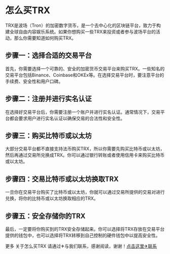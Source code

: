 # 怎么买TRX

TRX是波场（Tron）的加密数字货币，是一个去中心化的区块链平台，致力于构建全球自由内容娱乐系统。如果你想购买一些TRX来投资或者参与波场平台的活动，那么你需要知道如何购买TRX。

## 步骤一：选择合适的交易平台

首先，你需要选择一个可靠的、安全的加密货币交易平台来购买TRX。一些知名的交易平台包括Binance、Coinbase和OKEx等。在选择交易平台时，要注意平台的手续费、安全性和用户口碑。

## 步骤二：注册并进行实名认证

在选择好交易平台后，你需要注册一个账户并进行实名认证。通常情况下，交易平台都会要求用户进行实名认证以确保交易的合法性和安全性。

## 步骤三：购买比特币或以太坊

大部分交易平台都不直接支持法币购买TRX，所以你需要先购买比特币或以太坊，然后再通过交易所兑换成TRX。你可以通过银行转账或者使用信用卡来购买比特币或以太坊。

## 步骤四：交易比特币或以太坊换取TRX

一旦你在交易平台购买了比特币或以太坊，你就可以通过交易所提供的交易对进行兑换，将你的比特币或以太坊换取相应的TRX。

## 步骤五：安全存储你的TRX

最后，一定要将你购买到的TRX安全存储起来。你可以选择将TRX存放在交易平台提供的钱包中，也可以选择将TRX转移到自己控制的硬件钱包中以提高安全性。

更多 关于怎么买TRX 请通过✈与我们联系，感谢阅读，谢谢！[点击这里✈联系](https://trx.tw)
